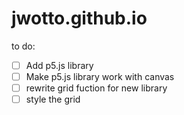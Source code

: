 # jwotto.github.io

to do:

- [ ] Add p5.js library
- [ ] Make p5.js library work with canvas
- [ ] rewrite grid fuction for new library
- [ ] style the grid
